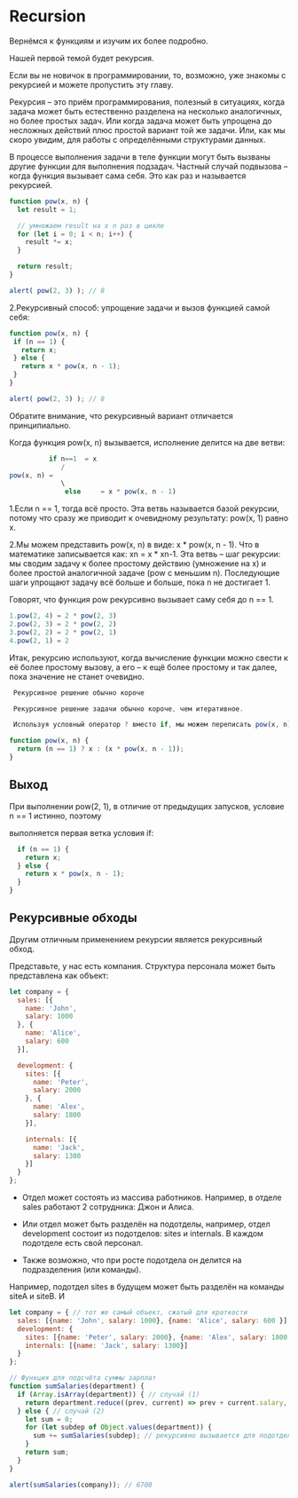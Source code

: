# Recursion
Вернёмся к функциям и изучим их более подробно.

Нашей первой темой будет рекурсия.

Если вы не новичок в программировании, то, возможно, уже знакомы с рекурсией и можете пропустить эту главу.

Рекурсия – это приём программирования, полезный в ситуациях, когда задача может быть естественно разделена на несколько аналогичных, но более простых задач. Или когда задача может быть упрощена до несложных действий плюс простой вариант той же задачи. Или, как мы скоро увидим, для работы с определёнными структурами данных.

В процессе выполнения задачи в теле функции могут быть вызваны другие функции для выполнения подзадач. Частный случай подвызова – когда функция вызывает сама себя. Это как раз и называется рекурсией.
``` javascript
function pow(x, n) {
  let result = 1;

  // умножаем result на x n раз в цикле
  for (let i = 0; i < n; i++) {
    result *= x;
  }

  return result;
}

alert( pow(2, 3) ); // 8
```
 2.Рекурсивный способ: упрощение задачи и вызов функцией самой себя:
 ``` javascript
 function pow(x, n) {
  if (n == 1) {
    return x;
  } else {
    return x * pow(x, n - 1);
  }
}

alert( pow(2, 3) ); // 8
```
Обратите внимание, что рекурсивный вариант отличается принципиально.

Когда функция pow(x, n) вызывается, исполнение делится на две ветви:
``` javascript 
          if n==1  = x
             /
pow(x, n) =
             \
              else     = x * pow(x, n - 1)
```
1.Если n == 1, тогда всё просто. Эта ветвь называется базой рекурсии, потому что сразу же приводит к очевидному результату: pow(x, 1) равно x.


2.Мы можем представить pow(x, n) в виде: x * pow(x, n - 1). Что в математике записывается как: xn = x * xn-1. Эта ветвь – шаг рекурсии: мы сводим задачу к более простому действию (умножение на x) и более простой аналогичной задаче (pow с меньшим n). Последующие шаги упрощают задачу всё больше и больше, пока n не достигает 1.

Говорят, что функция pow рекурсивно вызывает саму себя до n == 1.
``` javascript 
1.pow(2, 4) = 2 * pow(2, 3)
2.pow(2, 3) = 2 * pow(2, 2)
3.pow(2, 2) = 2 * pow(2, 1)
4.pow(2, 1) = 2
```


Итак, рекурсию используют, когда вычисление функции можно свести к её более простому вызову, а его – к ещё более простому и так далее, пока значение не станет очевидно.
``` javascript
 Рекурсивное решение обычно короче

 Рекурсивное решение задачи обычно короче, чем итеративное.

 Используя условный оператор ? вместо if, мы можем переписать pow(x, n), делая код функции более лаконичным, но всё ещё легко читаемым:

function pow(x, n) {
  return (n == 1) ? x : (x * pow(x, n - 1));
}
```
## Выход
При выполнении pow(2, 1), в отличие от предыдущих запусков, условие n == 1 истинно, поэтому

выполняется первая ветка условия if:
```javascript function pow(x, n) {
  if (n == 1) {
    return x;
  } else {
    return x * pow(x, n - 1);
  }
}
```

## Рекурсивные обходы
Другим отличным применением рекурсии является рекурсивный обход.

Представьте, у нас есть компания. Структура персонала может быть представлена как объект:
```javascript
let company = {
  sales: [{
    name: 'John',
    salary: 1000
  }, {
    name: 'Alice',
    salary: 600
  }],

  development: {
    sites: [{
      name: 'Peter',
      salary: 2000
    }, {
      name: 'Alex',
      salary: 1800
    }],

    internals: [{
      name: 'Jack',
      salary: 1300
    }]
  }
}; 
```
* Отдел может состоять из массива работников. Например, в отделе sales работают 2 сотрудника: Джон и Алиса.

* Или отдел может быть разделён на подотделы, например, отдел development состоит из подотделов: sites и internals. В каждом подотделе есть свой персонал.
* Также возможно, что при росте подотдела он делится на подразделения (или команды).

Например, подотдел sites в будущем может быть разделён на команды 
siteA и siteB. И
```javascript
let company = { // тот же самый объект, сжатый для краткости
  sales: [{name: 'John', salary: 1000}, {name: 'Alice', salary: 600 }],
  development: {
    sites: [{name: 'Peter', salary: 2000}, {name: 'Alex', salary: 1800 }],
    internals: [{name: 'Jack', salary: 1300}]
  }
};

// Функция для подсчёта суммы зарплат
function sumSalaries(department) {
  if (Array.isArray(department)) { // случай (1)
    return department.reduce((prev, current) => prev + current.salary, 0); // сумма элементов массива
  } else { // случай (2)
    let sum = 0;
    for (let subdep of Object.values(department)) {
      sum += sumSalaries(subdep); // рекурсивно вызывается для подотделов, суммируя результаты
    }
    return sum;
  }
}

alert(sumSalaries(company)); // 6700
```